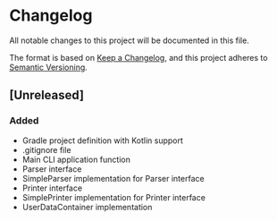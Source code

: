 # Changelog
All notable changes to this project will be documented in this file.

The format is based on [Keep a Changelog](https://keepachangelog.com/en/1.0.0/),
and this project adheres to [Semantic Versioning](https://semver.org/spec/v2.0.0.html).

## [Unreleased]
### Added
 - Gradle project definition with Kotlin support 
 - .gitignore file
 - Main CLI application function
 - Parser interface
 - SimpleParser implementation for Parser interface
 - Printer interface
 - SimplePrinter implementation for Printer interface
 - UserDataContainer implementation